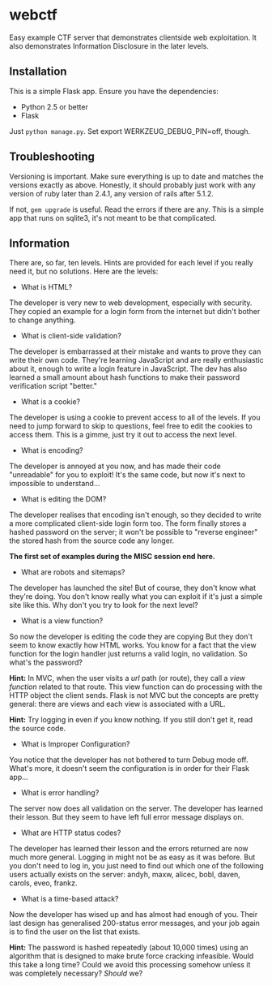 webctf
======

Easy example CTF server that demonstrates clientside web exploitation. It also demonstrates Information Disclosure in the later levels.

Installation
------------

This is a simple Flask app. Ensure you have the dependencies:

-	Python 2.5 or better
-	Flask

Just `python manage.py`. Set export WERKZEUG_DEBUG_PIN=off, though.

Troubleshooting
---------------

Versioning is important. Make sure everything is up to date and matches the versions exactly as above. Honestly, it should probably just work with any version of ruby later than 2.4.1, any version of rails after 5.1.2.

If not, `gem upgrade` is useful. Read the errors if there are any. This is a simple app that runs on sqlite3, it's not meant to be that complicated.

Information
-----------

There are, so far, ten levels. Hints are provided for each level if you really need it, but no solutions. Here are the levels:

-	What is HTML?

The developer is very new to web development, especially with security. They copied an example for a login form from the internet but didn't bother to change anything.

-	What is client-side validation?

The developer is embarrassed at their mistake and wants to prove they can write their own code. They're learning JavaScript and are really enthusiastic about it, enough to write a login feature in JavaScript. The dev has also learned a small amount about hash functions to make their password verification script "better."

-	What is a cookie?

The developer is using a cookie to prevent access to all of the levels. If you need to jump forward to skip to questions, feel free to edit the cookies to access them. This is a gimme, just try it out to access the next level.

-	What is encoding?

The developer is annoyed at you now, and has made their code "unreadable" for you to exploit! It's the same code, but now it's next to impossible to understand...

-	What is editing the DOM?

The developer realises that encoding isn't enough, so they decided to write a more complicated client-side login form too. The form finally stores a hashed password on the server; it won't be possible to "reverse engineer" the stored hash from the source code any longer.

**The first set of examples during the MISC session end here.**

-	What are robots and sitemaps?

The developer has launched the site! But of course, they don't know what they're doing. You don't know really what you can exploit if it's just a simple site like this. Why don't you try to look for the next level?

-	What is a view function?

So now the developer is editing the code they are copying But they don't seem to know exactly how HTML works. You know for a fact that the view function for the login handler just returns a valid login, no validation. So what's the password?

**Hint:** In MVC, when the user visits a *url* path (or route), they call a *view function* related to that route. This view function can do processing with the HTTP object the client sends. Flask is not MVC but the concepts are pretty general: there are views and each view is associated with a URL.

**Hint:** Try logging in even if you know nothing. If you still don't get it, read the source code.

-	What is Improper Configuration?

You notice that the developer has not bothered to turn Debug mode off. What's more, it doesn't seem the configuration is in order for their Flask app...

-	What is error handling?

The server now does all validation on the server. The developer has learned their lesson. But they seem to have left full error message displays on.

-	What are HTTP status codes?

The developer has learned their lesson and the errors returned are now much more general. Logging in might not be as easy as it was before. But you don't need to log in, you just need to find out which one of the following users actually exists on the server: andyh, maxw, alicec, bobl, daven, carols, eveo, frankz.

-	What is a time-based attack?

Now the developer has wised up and has almost had enough of you. Their last design has generalised 200-status error messages, and your job again is to find the user on the list that exists.

**Hint:** The password is hashed repeatedly (about 10,000 times) using an algorithm that is designed to make brute force cracking infeasible. Would this take a long time? Could we avoid this processing somehow unless it was completely necessary? *Should* we?
